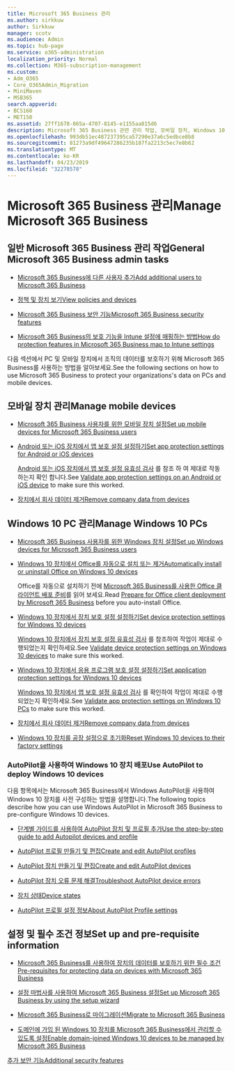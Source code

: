 ```yaml
---
title: Microsoft 365 Business 관리
ms.author: sirkkuw
author: Sirkkuw
manager: scotv
ms.audience: Admin
ms.topic: hub-page
ms.service: o365-administration
localization_priority: Normal
ms.collection: M365-subscription-management
ms.custom:
- Adm_O365
- Core_O365Admin_Migration
- MiniMaven
- MSB365
search.appverid:
- BCS160
- MET150
ms.assetid: 27ff1678-865a-4707-8145-e1155aa815d6
description: Microsoft 365 Business 관련 관리 작업, 모바일 장치, Windows 10 pc 등의 다양 한 작업을 관리 하는 방법에 대해 알아봅니다.
ms.openlocfilehash: 993db51ec487237395ca57290e37a6c5edbce8b8
ms.sourcegitcommit: 81273a9df49647286235b187fa2213c5ec7e8b62
ms.translationtype: MT
ms.contentlocale: ko-KR
ms.lasthandoff: 04/23/2019
ms.locfileid: "32278578"
---
```

# <a name="manage-microsoft-365-business"></a><span data-ttu-id="b0afa-103">Microsoft 365 Business 관리</span><span class="sxs-lookup"><span data-stu-id="b0afa-103">Manage Microsoft 365 Business</span></span>

## <a name="general-microsoft-365-business-admin-tasks"></a><span data-ttu-id="b0afa-104">일반 Microsoft 365 Business 관리 작업</span><span class="sxs-lookup"><span data-stu-id="b0afa-104">General Microsoft 365 Business admin tasks</span></span>

- [<span data-ttu-id="b0afa-105">Microsoft 365 Business에 다른 사용자 추가</span><span class="sxs-lookup"><span data-stu-id="b0afa-105">Add additional users to Microsoft 365 Business</span></span>](add-users-m365b.md)
    
- [<span data-ttu-id="b0afa-106">정책 및 장치 보기</span><span class="sxs-lookup"><span data-stu-id="b0afa-106">View policies and devices</span></span>](view-policies-and-devices.md)
    
- [<span data-ttu-id="b0afa-107">Microsoft 365 Business 보안 기능</span><span class="sxs-lookup"><span data-stu-id="b0afa-107">Microsoft 365 Business security features</span></span>](security-features.md)
    
- [<span data-ttu-id="b0afa-108">Microsoft 365 Business의 보호 기능을 Intune 설정에 매핑하는 방법</span><span class="sxs-lookup"><span data-stu-id="b0afa-108">How do protection features in Microsoft 365 Business map to Intune settings</span></span>](map-protection-features-to-intune-settings.md)
    
<span data-ttu-id="b0afa-109">다음 섹션에서 PC 및 모바일 장치에서 조직의 데이터를 보호하기 위해 Microsoft 365 Business를 사용하는 방법을 알아보세요.</span><span class="sxs-lookup"><span data-stu-id="b0afa-109">See the following sections on how to use Microsoft 365 Business to protect your organizations's data on PCs and mobile devices.</span></span>
  
## <a name="manage-mobile-devices"></a><span data-ttu-id="b0afa-110">모바일 장치 관리</span><span class="sxs-lookup"><span data-stu-id="b0afa-110">Manage mobile devices</span></span>

- [<span data-ttu-id="b0afa-111">Microsoft 365 Business 사용자를 위한 모바일 장치 설정</span><span class="sxs-lookup"><span data-stu-id="b0afa-111">Set up mobile devices for Microsoft 365 Business users</span></span>](set-up-mobile-devices.md)
    
- [<span data-ttu-id="b0afa-112">Android 또는 iOS 장치에서 앱 보호 설정 설정하기</span><span class="sxs-lookup"><span data-stu-id="b0afa-112">Set app protection settings for Android or iOS devices</span></span>](app-protection-settings-for-android-and-ios.md)
    
    <span data-ttu-id="b0afa-113">[Android 또는 iOS 장치에서 앱 보호 설정 유효성 검사](validate-settings-on-android-or-ios.md) 를 참조 하 여 제대로 작동 하는지 확인 합니다.</span><span class="sxs-lookup"><span data-stu-id="b0afa-113">See [Validate app protection settings on an Android or iOS device](validate-settings-on-android-or-ios.md) to make sure this worked.</span></span> 
    
- [<span data-ttu-id="b0afa-114">장치에서 회사 데이터 제거</span><span class="sxs-lookup"><span data-stu-id="b0afa-114">Remove company data from devices</span></span>](remove-company-data.md)
    
## <a name="manage-windows-10-pcs"></a><span data-ttu-id="b0afa-115">Windows 10 PC 관리</span><span class="sxs-lookup"><span data-stu-id="b0afa-115">Manage Windows 10 PCs</span></span>

- [<span data-ttu-id="b0afa-116">Microsoft 365 Business 사용자를 위한 Windows 장치 설정</span><span class="sxs-lookup"><span data-stu-id="b0afa-116">Set up Windows devices for Microsoft 365 Business users</span></span>](set-up-windows-devices.md)
    
- [<span data-ttu-id="b0afa-117">Windows 10 장치에서 Office를 자동으로 설치 또는 제거</span><span class="sxs-lookup"><span data-stu-id="b0afa-117">Automatically install or uninstall Office on Windows 10 devices</span></span>](auto-install-or-uninstall-office.md)
    
    <span data-ttu-id="b0afa-118">Office를 자동으로 설치하기 전에 [Microsoft 365 Business를 사용한 Office 클라이언트 배포 준비](prepare-for-office-client-deployment.md)를 읽어 보세요.</span><span class="sxs-lookup"><span data-stu-id="b0afa-118">Read [Prepare for Office client deployment by Microsoft 365 Business](prepare-for-office-client-deployment.md) before you auto-install Office.</span></span> 
    
- [<span data-ttu-id="b0afa-119">Windows 10 장치에서 장치 보호 설정 설정하기</span><span class="sxs-lookup"><span data-stu-id="b0afa-119">Set device protection settings for Windows 10 devices</span></span>](protection-settings-for-windows-10-pcs.md)
    
    <span data-ttu-id="b0afa-120">[Windows 10 장치에서 장치 보호 설정 유효성 검사](validate-settings-on-windows-10-pcs.md) 를 참조하여 작업이 제대로 수행되었는지 확인하세요.</span><span class="sxs-lookup"><span data-stu-id="b0afa-120">See [Validate device protection settings on Windows 10 devices](validate-settings-on-windows-10-pcs.md) to make sure this worked.</span></span> 
    
- [<span data-ttu-id="b0afa-121">Windows 10 장치에서 응용 프로그램 보호 설정 설정하기</span><span class="sxs-lookup"><span data-stu-id="b0afa-121">Set application protection settings for Windows 10 devices</span></span>](protection-settings-for-windows-10-devices.md)
    
    <span data-ttu-id="b0afa-122">[Windows 10 장치에서 앱 보호 설정 유효성 검사](validate-protection-settings-on-windows-10-pcs.md) 를 확인하여 작업이 제대로 수행되었는지 확인하세요.</span><span class="sxs-lookup"><span data-stu-id="b0afa-122">See [Validate app protection settings on Windows 10 PCs](validate-protection-settings-on-windows-10-pcs.md) to make sure this worked.</span></span> 
    
- [<span data-ttu-id="b0afa-123">장치에서 회사 데이터 제거</span><span class="sxs-lookup"><span data-stu-id="b0afa-123">Remove company data from devices</span></span>](remove-company-data.md)
    
- [<span data-ttu-id="b0afa-124">Windows 10 장치를 공장 설정으로 초기화</span><span class="sxs-lookup"><span data-stu-id="b0afa-124">Reset Windows 10 devices to their factory settings</span></span>](reset-devices-to-factory-settings.md)
    
### <a name="use-autopilot-to-deploy-windows-10-devices"></a><span data-ttu-id="b0afa-125">AutoPilot을 사용하여 Windows 10 장치 배포</span><span class="sxs-lookup"><span data-stu-id="b0afa-125">Use AutoPilot to deploy Windows 10 devices</span></span>

<span data-ttu-id="b0afa-126">다음 항목에서는 Microsoft 365 Business에서 Windows AutoPilot을 사용하여 Windows 10 장치를 사전 구성하는 방법을 설명합니다.</span><span class="sxs-lookup"><span data-stu-id="b0afa-126">The following topics describe how you can use Windows AutoPilot in Microsoft 365 Business to pre-configure Windows 10 devices.</span></span>
  
- [<span data-ttu-id="b0afa-127">단계별 가이드를 사용하여 AutoPilot 장치 및 프로필 추가</span><span class="sxs-lookup"><span data-stu-id="b0afa-127">Use the step-by-step guide to add Autopilot devices and profile</span></span>](add-autopilot-devices-and-profile.md)
    
- [<span data-ttu-id="b0afa-128">AutoPilot 프로필 만들기 및 편집</span><span class="sxs-lookup"><span data-stu-id="b0afa-128">Create and edit AutoPilot profiles</span></span>](create-and-edit-autopilot-profiles.md)
    
- [<span data-ttu-id="b0afa-129">AutoPilot 장치 만들기 및 편집</span><span class="sxs-lookup"><span data-stu-id="b0afa-129">Create and edit AutoPilot devices</span></span>](create-and-edit-autopilot-devices.md)
    
- [<span data-ttu-id="b0afa-130">AutoPilot 장치 오류 문제 해결</span><span class="sxs-lookup"><span data-stu-id="b0afa-130">Troubleshoot AutoPilot device errors</span></span>](troubleshoot-autopilot-errors.md)
    
- [<span data-ttu-id="b0afa-131">장치 상태</span><span class="sxs-lookup"><span data-stu-id="b0afa-131">Device states</span></span>](device-states.md)
    
- [<span data-ttu-id="b0afa-132">AutoPilot 프로필 설정 정보</span><span class="sxs-lookup"><span data-stu-id="b0afa-132">About AutoPilot Profile settings</span></span>](autopilot-profile-settings.md)
    
## <a name="set-up-and-pre-requisite-information"></a><span data-ttu-id="b0afa-133">설정 및 필수 조건 정보</span><span class="sxs-lookup"><span data-stu-id="b0afa-133">Set up and pre-requisite information</span></span>

- [<span data-ttu-id="b0afa-134">Microsoft 365 Business를 사용하여 장치의 데이터를 보호하기 위한 필수 조건</span><span class="sxs-lookup"><span data-stu-id="b0afa-134">Pre-requisites for protecting data on devices with Microsoft 365 Business</span></span>](pre-requisites-for-data-protection.md)
    
- [<span data-ttu-id="b0afa-135">설정 마법사를 사용하여 Microsoft 365 Business 설정</span><span class="sxs-lookup"><span data-stu-id="b0afa-135">Set up Microsoft 365 Business by using the setup wizard</span></span>](set-up.md)
    
- [<span data-ttu-id="b0afa-136">Microsoft 365 Business로 마이그레이션</span><span class="sxs-lookup"><span data-stu-id="b0afa-136">Migrate to Microsoft 365 Business</span></span>](migrate-to-microsoft-365-business.md)
    
- [<span data-ttu-id="b0afa-137">도메인에 가입 된 Windows 10 장치를 Microsoft 365 Business에서 관리할 수 있도록 설정</span><span class="sxs-lookup"><span data-stu-id="b0afa-137">Enable domain-joined Windows 10 devices to be managed by Microsoft 365 Business</span></span>](manage-windows-devices.md)
    
[<span data-ttu-id="b0afa-138">추가 보안 기능</span><span class="sxs-lookup"><span data-stu-id="b0afa-138">Additional security features</span></span>](security-features.md#additional-security-features)
    

  


